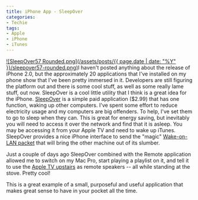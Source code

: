 ```yaml
---
title: iPhone App - SleepOver
categories:
- Techie
tags:
- Apple
- iPhone
- iTunes
---
```


[![SleepOver57 Rounded.png](/assets/posts/{{ page.date | date: "%Y" }}/sleepover57-rounded.png)](http://perculasoft.com/sleepover/)I haven't posted anything about the release of iPhone 2.0, but the approximately 20 applications that I've installed on my phone show that I've been pretty immersed in it. Developers are still figuring the platform out and there is some cool stuff, as well as some really lame stuff, out now. SleepOver is a cool little utility that I think is a great idea for the iPhone.
[SleepOver](http://perculasoft.com/sleepover/) is a simple paid application ($2.99) that has one function, waking up other computers. I've spent some effort to reduce electricity usage and my computers are big offenders. To help, I've set them to go to sleep when they can. This is great for energy saving, but inevitably you will need to access it over the network and find that it is asleep. You may be accessing it from your Apple TV and need to wake up iTunes. SleepOver provides a nice iPhone interface to send the "magic" [Wake-on-LAN packet](http://en.wikipedia.org/wiki/Wake-on-LAN) that will bring the other machine out of its slumber.

Just a couple of days ago SleepOver combined with the Remote application allowed me to switch on my Mac Pro, start playing a playlist on it, and tell it to use the [Apple TV upstairs](/thingelstad/all-in-on-apple-tv) as remote speakers -- all while standing at the stove. Pretty cool!

This is a great example of a small, purposeful and useful application that makes great sense to have in your pocket all the time.

